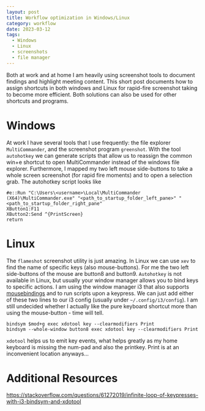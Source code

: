 ```yaml
---
layout: post
title: Workflow optimization in Windows/Linux
category: workflow
date: 2023-03-12 
tags:
  - Windows
  - Linux
  - screenshots
  - file manager
---
```

Both at work and at home I am heavily using screenshot tools to document findings and highlight meeting content. This short post documents how to assign shortcuts in both windows and Linux for rapid-fire screenshot taking to become more efficient. Both solutions can also be used for other shortcuts and programs. 
<!--more-->
# Windows
At work I have several tools that I use frequently: the file explorer `MultiCommander`, and the screenshot program `greenshot`. With the tool `autohotkey` we can generate scripts that allow us to reassign the common win+e shortcut to open MultiCommander instead of the windows file explorer. Furthermore, I mapped my two left mouse side-buttons to take a whole screen screenshot (for rapid fire moments) and to open a selection grab.
The autohotkey script looks like 
```
#e::Run "C:\Users\<username>\Local\MultiCommander (X64)\MultiCommander.exe" "<path_to_startup_folder_left_pane>" "<path_to_startup_folder_right_pane"
XButton1:F11
XButton2:Send ^{PrintScreen}
return
```
# Linux
The `flameshot` screenshot utility is just amazing. In Linux we can use `xev` to find the name of specific keys (also mouse-buttons). For me the two left side-buttons of the mouse are button8 and button9. `Autohotkey` is not available in Linux, but usually your window manager allows you to bind keys to specific actions. I am using the window manager i3 that also supports [mousebindings](https://i3wm.org/docs/userguide.html#mousebindings)
and to run scripts upon a keypress. We can just add either of these two lines to our i3 config (usually under `~/.config/i3/config`). I am still undecided whether I actually like the pure keyboard shortcut more than using the mouse-button - time will tell.
```
bindsym $mod+g exec xdotool key --clearmodifiers Print
bindsym --whole-window button8 exec xdotool key --clearmodifiers Print
```
`xdotool` helps us to emit key events, what helps greatly as my home keyboard is missing the num-pad and also the printkey. Print is at an inconvenient location anyways...
# Additional Resources
https://stackoverflow.com/questions/61272019/infinite-loop-of-keypresses-with-i3-bindsym-and-xdotool
